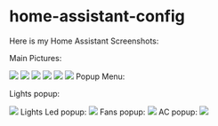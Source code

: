 # home-assistant-config

Here is my Home Assistant Screenshots:

Main Pictures:

<img src="https://github.com/tomerbs/home-assistant-config/blob/master/Pictures/Home.PNG" style="max-width:100%;">
<img src="https://github.com/tomerbs/home-assistant-config/blob/master/Pictures/Rooms.PNG" style="max-width:100%;">
<img src="https://github.com/tomerbs/home-assistant-config/blob/master/Pictures/Multimedia.PNG" style="max-width:100%;">
<img src="https://github.com/tomerbs/home-assistant-config/blob/master/Pictures/Music.PNG" style="max-width:100%;">
<img src="https://github.com/tomerbs/home-assistant-config/blob/master/Pictures/Xiaomi_Vacuum_Robot.PNG" style="max-width:100%;">
<img src="https://github.com/tomerbs/home-assistant-config/blob/master/Pictures/Settings.PNG" style="max-width:100%;">
Popup Menu:

Lights popup:

<img src="https://github.com/tomerbs/home-assistant-config/blob/master/Pictures/Popup Lights.PNG" style="max-width:100%;">
Lights Led popup:

<img src="https://github.com/tomerbs/home-assistant-config/blob/master/Pictures/Popup Led Lights.PNG" style="max-width:100%;">
Fans popup:

<img src="https://github.com/tomerbs/home-assistant-config/blob/master/Pictures/Popup Fans.PNG" style="max-width:100%;">
AC popup:

<img src="https://github.com/tomerbs/home-assistant-config/blob/master/Pictures/Popup AC.PNG" style="max-width:100%;">
